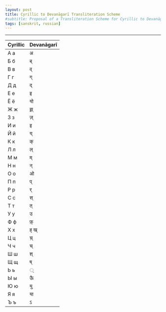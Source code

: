 ```yaml
---
layout: post
title: Cyrillic to Devanāgarī Transliteration Scheme
#subtitle: Proposal of a Transliteration Scheme for Cyrillic to Devanāgarī in order to promote writing of Russian in Devanāgarī 
tags: [sanskrit, russian]
---
```

----
Cyrillic|Devanāgarī
----------|--------
А а       |   अ    
Б б       |ब्       
В в       |  व्     
Г г       |ग्       
Д д       |द्       
Е е |इ
Ё ё|यो
Ж ж|झ़्
З з|ज़्
И и |इ
Й й |य्
К к | क् 
Л л|ल् 
М м |म् 
Н н|न् 
О о |ओ
П п | प्
Р р | र् 
С с |स् 
Т т |त् 
У у |उ 
Ф ф|फ़्
Х х|ह् ख्
Ц ц|च़्
Ч ч|च्
Ш ш|श् 
Щ щ|ष्
Ь ь| ्
Ы ы|ऊै
Ю ю|यु
Я я|या
Ъ ъ|ऽ
